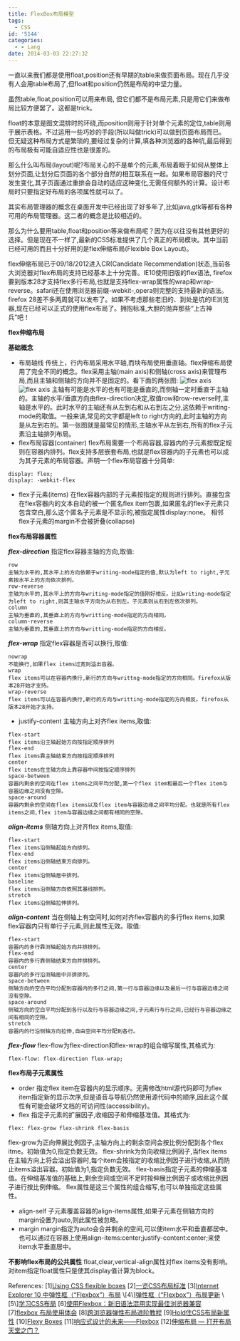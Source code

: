 ```yaml
---
title: FlexBox布局模型
tags:
  - CSS
id: '5144'
categories:
  - - Lang
date: 2014-03-03 22:27:32
---
```



<!-- more -->
一直以来我们都是使用float,position还有早期的table来做页面布局。现在几乎没有人会用table布局了,但float和position仍然是布局的中坚力量。

虽然table,float,position可以用来布局, 但它们都不是布局元素,只是用它们来做布局比较方便罢了。这都是trick。

float的本意是图文混排时的环绕,而position则用于针对单个元素的定位,table则用于展示表格。不过运用一些巧妙的手段(所以叫做trick)可以做到页面布局而已。
但无疑这种布局方式是繁琐的,要经过复杂的计算,填各种浏览器的各种坑,最后得到的布局极有可能自适应性也是很差的。

那么什么叫布局(layout)呢?布局关心的不是单个的元素,布局着眼于如何从整体上划分页面,让划分后页面的各个部分自然的相互联系在一起。如果布局容器的尺寸发生变化,其子页面通过重排会自动的适应这种变化,无需任何额外的计算。设计布局时只要指定好布局的各项属性就可以了。

其实布局管理器的概念在桌面开发中已经出现了好多年了,比如java,gtk等都有各种可用的布局管理器。这二者的概念是比较相近的。

那么为什么要用table,float和position等来做布局呢？因为在以往没有其他更好的选择。但是现在不一样了,最新的CSS标准提供了几个真正的布局模块。其中当前已经可用的而且十分好用的是flex伸缩布局(Flexible Box Layout)。

flex伸缩布局已于09/18/2012进入CR(Candidate Recommendation)状态,当前各大浏览器对flex布局的支持已经基本上十分完善。IE10使用旧版的flex语法,
firefox要到版本28才支持flex多行布局,也就是支持flex-wrap属性的wrap和wrap-reverse。safari还在使用浏览器前缀-webkit-,opera则完整的支持最新的语法。firefox 28差不多两周就可以发布了。如果不考虑那些老旧的、到处是坑的IE浏览器,现在已经可以正式的使用flex布局了。拥抱标准,大胆的抛弃那些“上古神兵”吧！

**flex伸缩布局**

**基础概念**

*   布局轴线
传统上，行内布局采用水平轴,而块布局使用垂直轴。flex伸缩布局使用了完全不同的概念。flex采用主轴(main axis)和侧轴(cross axis)来管理布局,而且主轴和侧轴的方向并不是固定的。看下面的两张图:
![flex axis](http://www.w3.org/html/ig/zh/wiki/images/b/bf/Flex-direction-terms-new.zh-hans.png)
![flex axis](https://developer.mozilla.org/en-US/docs/Learn/CSS/CSS_layout/Flexbox/flex_terms.png)
主轴有可能是水平的也有可能是垂直的,而侧轴一定时垂直于主轴的。主轴的水平/垂直方向由flex-direction决定,取值row和row-reverse时,主轴是水平的。此时水平的主轴还有从左到右和从右到左之分,这依赖于writing-mode的取值。一般来讲,常见的文字都是left to right方向的,此时主轴的方向是从左到右的。第一张图就是最常见的情形,主轴水平从左到右,所有的flex子元素沿主轴排列布局。
*   flex布局容器(container)
flex布局需要一个布局容器,容器内的子元素按既定规则在容器内排列。flex支持多层嵌套布局,也就是flex容器内的子元素也可以成为其子元素的布局容器。声明一个flex布局容器十分简单:

```
display: flex;
display: -webkit-flex
```

*   flex子元素(items)
在flex容器内部的子元素按指定的规则进行排列。直接包含在flex容器内的文本自动的被一个匿名flex item包裹,如果匿名的flex子元素只包含空白,那么这个匿名子元素是不显示的,被指定属性display:none。
相邻flex子元素的margin不会被折叠(collapse)

**flex布局容器属性**

***flex-direction***
指定flex容器主轴的方向,取值:
```
row
主轴为水平的,其水平上的方向依赖于writing-mode指定的值,默认为left to right,子元素按水平上的方向依次排列。
row-reverse
主轴为水平的,其水平上的方向与writing-mode指定的值刚好相反。比如writing-mode指定为left to right,则其主轴水平方向为从右到左。子元素则从右到左依次排列。
column
主轴为垂直的,其垂直上的方向与writting-mode指定的方向相同。
column-reverse
主轴为垂直的,其垂直上的方向与writting-mode指定的方向相反。
```
***flex-wrap***
指定flex容器是否可以换行,取值:
```
nowrap
不能换行,如果flex items过宽则溢出容器。
wrap
flex items可以在容器内换行,新行的方向与writtng-mode指定的方向相同。firefox从版本28开始才支持。
wrap-reverse
flex items可以在容器内换行,新行的方向与writting-mode指定的方向相反。firefox从版本28开始才支持。
```
*   justify-content
主轴方向上对齐flex items,取值:
```
flex-start
flex items沿主轴起始方向按指定顺序排列
flex-end
flex items靠主轴结束方向按指定顺序排列
center
flex items在主轴方向上靠容器中间按指定顺序排列
space-between
容器内剩余的空间在flex items之间平均分配,第一个flex item和最后一个flex item与容器边缘之间没有空隙。
space-around
容器内剩余的空间在flex items以及flex item与容器边缘之间平均分配。也就是所有flex items之间,flex item与容器边缘之间都有相同的空隙。
```
***align-items***
侧轴方向上对齐flex items,取值:
```
flex-start
flex items沿侧轴起始方向排列。
flex-end
flex items沿侧轴结束方向排列。
center
flex items沿侧轴居中排列。
baseline
flex items沿侧轴方向依照其基线排列。
stretch
flex items沿侧轴拉伸排列。
```
***align-content***
当在侧轴上有空间时,如何对齐flex容器内的多行flex items,如果flex容器内只有单行子元素,则此属性无效。取值:
```
flex-start
容器内的多行靠测轴起始方向并排排列。
flex-end
容器内的多行靠侧轴结束方向并排排列。
center
容器内的多行沿测轴居中并排排列。
space-between
侧轴方向的空白平均分配到容器内的多行之间,第一行与容器边缘以及最后一行与容器边缘之间没有空隙。
space-around
侧轴方向的空白平均分配到各行以及行与容器边缘之间,子元素行与行之间,已经行与容器边缘之间有相同的空隙。
stretch
容器内的行沿侧轴方向拉伸,自由空间平均分配到各行。
```
***flex-flow***
flex-flow为flex-direction和flex-wrap的组合缩写属性,其格式为:
```
flex-flow: flex-direction flex-wrap;
```

**flex布局子元素属性**

*   order
指定flex item在容器内的显示顺序。无需修改html源代码即可为flex item指定新的显示次序,但是语音与导航仍然使用源代码中的顺序,因此这个属性有可能会破坏文档的可访问性(accessibility)。
*   flex
指定子元素的扩展因子,收缩因子和伸缩基准值。其格式为:

```
flex: flex-grow flex-shrink flex-basis
```

flex-grow为正向伸展比例因子,主轴方向上的剩余空间会按比例分配到各个flex itme。初始值为0,指定负数无效。
flex-shrink为负向收缩比例因子,当flex items在主轴方向上将会溢出容器时,每个item会按指定的收缩比例因子进行收缩,从而防止items溢出容器。初始值为1,指定负数无效。
flex-basis指定子元素的伸缩基准值。在伸缩基准值的基础上,剩余空间或空间不足时按伸展比例因子或收缩比例因子进行按比例伸缩。
flex属性是这三个属性的组合缩写,也可以单独指定这些属性。
*   align-self
子元素覆盖容器的align-items属性,如果子元素在侧轴方向的margin设置为auto,则此属性被忽略。
*   margin
margin指定为auto会合并剩余的空间,可以使item水平和垂直都居中。也可以通过在容器上使用align-items:center;justify-content:center;来使item水平垂直居中。

**不影响flex布局的公共属性**
float,clear,vertical-align属性对flex items没有影响。对item指定float属性只是使其display值计算为block。

References:
\[1\][Using CSS flexible boxes](https://developer.mozilla.org/en-US/docs/Web/Guide/CSS/Flexible_boxes)
\[2\][一览CSS布局标准](http://hikejun.com/blog/2013/05/03/%E4%B8%80%E8%A7%88css%E5%B8%83%E5%B1%80%E6%A0%87%E5%87%86/)
\[3\][Internet Explorer 10 中弹性框（“Flexbox”）布局](http://msdn.microsoft.com/zh-cn/library/ie/hh673531(v=vs.85).aspx)
\[4\][弹性框（“Flexbox”）布局更新](http://msdn.microsoft.com/zh-cn/library/ie/dn265027(v=vs.85).aspx)
\[5\][学习CSS布局](http://zh.learnlayout.com/)
\[6\][使用Flexbox：新旧语法混用实现最佳浏览器兼容](http://www.w3cplus.com/css3/using-flexbox.html)
\[7\][flexbox 布局使用体会](http://www.cnblogs.com/yansi/p/3335916.html)
\[8\][跨浏览器弹性布局进阶教程](http://dev.oupeng.com/articles/advanced-cross-browser-flexbox)
\[9\][Hold住CSS布局新属性](http://www.w3cplus.com/css/master-new-css-layout-properties.html)
\[10\][Flexy Boxes](http://the-echoplex.net/flexyboxes/)
\[11\][响应式设计的未来——Flexbox](http://www.w3cplus.com/css3/responsive-design-of-the-future-with-flexbox.html)
\[12\][伸缩布局 — 打开布局天堂之门？](http://dev.oupeng.com/articles/flexbox-basics)